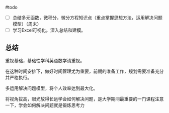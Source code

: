 #todo
- [ ] 总结多元函数，微积分，微分方程知识点（重点掌握思想方法，运用解决问题模型）（周末）
- [ ]  学习Excel可视化。深入总结和建模。

## 总结

重视基础，基础性学科英语数学请重视。

 在这种时间安排下，做好时间管理尤为重要，前期的准备工作，规划需要准备充分并严格执行。
 
多运用解决问题模型，将个人效率达到最大化。

将视角拔高，眼光放得长远学会如何解决问题，是大学期间最重要的一门课程注意一下，学会如何解决问题就是锻炼思考力